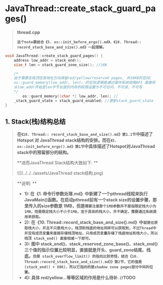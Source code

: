 # JavaThread::create_stack_guard_pages()

> **thread.cpp**
>
> **`这个note要结合《5. os::init_before_ergo().md》、《10. Thread:: record_stack_base_and_size().md》一起理解。`**

```c++
void JavaThread::create_stack_guard_pages() {
  	address low_addr = stack_end();
  	size_t len = stack_guard_zone_size(); //16K

    /*
    由于需要在栈顶往高地址方向保留red/yellow/reserved pages, 共16KB的空间;
    os::guard_memory(low_addr, len); 的实际逻辑是通过操作系统调用API 直接将
    从low_addr开始至len字节长度的内存的权限设置为不可访问、不可读、不可写
    */
		os::guard_memory((char *) low_addr, len); //
    _stack_guard_state = stack_guard_enabled; //更新stack_guard_state
}
```



## 1. Stack(栈)结构总结

> **在`《10. Thread:: record_stack_base_and_size().md》第1.1节`中描述了Hotspot 对 JavaThread stack结构的安排。而在`《5. os::init_before_ergo().md》第1节`中具体描述了Hotspot对JavaThread stack中的预留部分的结构。**
>
> **进而JavaThread Stack结构大致如下: **
>
> ![](../../../assets/JavaThread stack结构.png) 

> **说明: **
>
> + **1): 在《1. 命令行参数处理.md》中新建了一个pthread线程来执行JavaMain()函数。在启动pthread前有一个stack size的设置步骤，那里传入的size参数是 1MB，但是`需要注意那个1MB参数并不是指限定栈大小为1MB，而是限定栈大小不小于1MB，至于具体的栈大小，并不确定，需要通过系统调用来获取。`**
> + **2): 在《10. Thread::record_stack_base_and_size().md》中`就是在获取栈大小，并且不只是栈大小，栈顶和栈底的地址同样可以获取到，不过Thread中并没有成员变量来直接存储栈顶地址，只用成员变量存储了栈底地址和栈大小，所以栈顶 stack_end() 直接相减一下即可。`**
> + **3): 图中 stack_end()、stack_reserved_zone_base()、stack_end() 三个值的指示位置比较明显，直接就是开头、guard_zone结尾、栈底。`但是 stack_overflow_limit() 的指向比较奇怪，结合《10. Thread::record_stack_base_and_size().md》》第2节，它的值是(stack_end() + 88K)，所以它指向的是shadow zone pages部分中间的位置。`**
> + **4): 具体 red/yellow...等等区域的作用是什么待补. //TODO**

